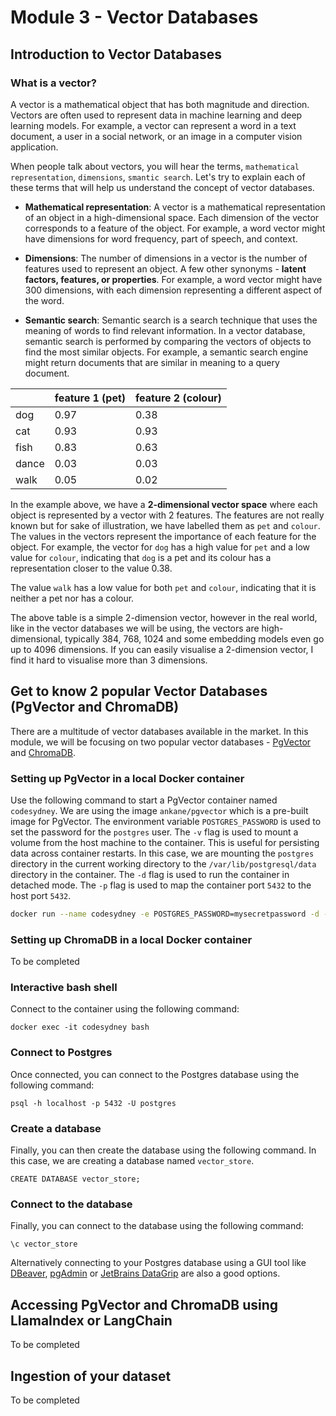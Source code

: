 # Module 3 - Vector Databases

## Introduction to Vector Databases

### What is a vector?

A vector is a mathematical object that has both magnitude and direction. Vectors are often used to represent data in machine learning and deep learning models. For example, a vector can represent a word in a text document, a user in a social network, or an image in a computer vision application.

When people talk about vectors, you will hear the terms, `mathematical representation`, `dimensions`, `smantic search`. Let's try to explain each of these terms that will help us understand the concept of vector databases.

- **Mathematical representation**: A vector is a mathematical representation of an object in a high-dimensional space. Each dimension of the vector corresponds to a feature of the object. For example, a word vector might have dimensions for word frequency, part of speech, and context.

- **Dimensions**: The number of dimensions in a vector is the number of features used to represent an object. A few other synonyms - **latent factors, features, or properties**.  For example, a word vector might have 300 dimensions, with each dimension representing a different aspect of the word.

- **Semantic search**: Semantic search is a search technique that uses the meaning of words to find relevant information. In a vector database, semantic search is performed by comparing the vectors of objects to find the most similar objects. For example, a semantic search engine might return documents that are similar in meaning to a query document.

|| feature 1 (pet) | feature 2 (colour)|
|----------|----------|----------|
| dog      | 0.97     | 0.38     |
| cat      | 0.93     | 0.93     |
| fish     | 0.83     | 0.63     |
| dance    | 0.03     | 0.03     |
| walk     | 0.05     | 0.02     |

In the example above, we have a **2-dimensional vector space** where each object is represented by a vector with 2 features. The features are not really known but for sake of illustration, we have labelled them as `pet` and `colour`. The values in the vectors represent the importance of each feature for the object. For example, the vector for `dog` has a high value for `pet` and a low value for `colour`, indicating that `dog` is a pet and its colour has a representation closer to the value 0.38. 

The value `walk` has a low value for both `pet` and `colour`, indicating that it is neither a pet nor has a colour.

The above table is a simple 2-dimension vector, however in the real world, like in the vector databases we will be using, the vectors are high-dimensional, typically 384, 768, 1024 and some embedding models even go up to 4096 dimensions. If you can easily visualise a 2-dimension vector, I find it  hard to visualise more than 3 dimensions.

## Get to know 2 popular Vector Databases (PgVector and ChromaDB)

There are a multitude of vector databases available in the market. In this module, we will be focusing on two popular vector databases - [PgVector](https://github.com/pgvector/pgvector) and [ChromaDB](https://www.trychroma.com/). 

### Setting up PgVector in a local Docker container

Use the following command to start a PgVector container named `codesydney`. We are using the image `ankane/pgvector` which is a pre-built image for PgVector. The environment variable `POSTGRES_PASSWORD` is used to set the password for the `postgres` user. The `-v` flag is used to mount a volume from the host machine to the container. This is useful for persisting data across container restarts. In this case, we are mounting the `postgres` directory in the current working directory to the `/var/lib/postgresql/data` directory in the container. The `-d` flag is used to run the container in detached mode. The `-p` flag is used to map the container port `5432` to the host port `5432`.

```bash
docker run --name codesydney -e POSTGRES_PASSWORD=mysecretpassword -d -p 5432:5432 -v $(pwd)/postgres:/var/lib/postgresql/data:rw ankane/pgvector
```

### Setting up ChromaDB in a local Docker container

To be completed

### Interactive bash shell 

Connect to the container using the following command:

```
docker exec -it codesydney bash
```

### Connect to Postgres

Once connected, you can connect to the Postgres database using the following command:

```
psql -h localhost -p 5432 -U postgres
```

### Create a database

Finally, you can then create the database using the following command. In this case, we are creating a database named `vector_store`.

```
CREATE DATABASE vector_store;
```

### Connect to the database

Finally, you can connect to the database using the following command:

```
\c vector_store
```

Alternatively connecting to your Postgres database using a GUI tool like [DBeaver](https://dbeaver.io/), [pgAdmin](https://www.pgadmin.org/) or [JetBrains DataGrip](https://www.jetbrains.com/datagrip/) are also a good options.

## Accessing PgVector and ChromaDB using LlamaIndex or LangChain

To be completed

## Ingestion of your dataset

To be completed